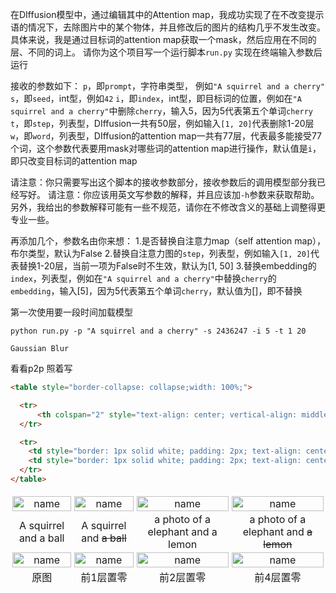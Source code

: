

在DIffusion模型中，通过编辑其中的Attention map，我成功实现了在不改变提示语的情况下，去除图片中的某个物体，并且修改后的图片的结构几乎不发生改变。
具体来说，我是通过目标词的attention map获取一个mask，然后应用在不同的层、不同的词上。
请你为这个项目写一个运行脚本`run.py`
实现在终端输入参数后运行

接收的参数如下：
`p`，即`prompt`，字符串类型， 例如`"A squirrel and a cherry"`
`s`，即`seed`，int型，例如`42`
`i`，即`index`，int型，即目标词的位置，例如在`"A squirrel and a cherry"`中删除`cherry`，输入5，因为5代表第五个单词`cherry`
`t`，即`step`，列表型，DIffusion一共有50层，例如输入`[1, 20]`代表删除1-20层
`w`，即`word`，列表型，DIffusion的attention map一共有77层，代表最多能接受77个词，这个参数代表要用mask对哪些词的attention map进行操作，默认值是`i`，即只改变目标词的attention map

请注意：你只需要写出这个脚本的接收参数部分，接收参数后的调用模型部分我已经写好。
请注意：你应该用英文写参数的解释，并且应该加`-h`参数来获取帮助。另外，我给出的参数解释可能有一些不规范，请你在不修改含义的基础上调整得更专业一些。


再添加几个，参数名由你来想：
1.是否替换自注意力map（self attention map），布尔类型，默认为False
2.替换自注意力图的`step`，列表型，例如输入`[1, 20]`代表替换1-20层，当前一项为False时不生效，默认为[1, 50]
3.替换embedding的`index`，列表型，例如在`"A squirrel and a cherry"`中替换`cherry`的`embedding`，输入[5]，因为5代表第五个单词`cherry`，默认值为[]，即不替换





第一次使用要一段时间加载模型



`python run.py -p "A squirrel and a cherry" -s 2436247 -i 5 -t 1 20`


`Gaussian Blur`


看看p2p 照着写


```html
<table style="border-collapse: collapse;width: 100%;">

  <tr>
      <th colspan="2" style="text-align: center; vertical-align: middle; padding: 2px; border: 1px solid white;">Sample text</th>
  </tr>

  <tr>
    <td style="border: 1px solid white; padding: 2px; text-align: center;"><img src="https://example.jpg" alt="name" style="width: 100%; height: auto;"></td>
    <td style="border: 1px solid white; padding: 2px; text-align: center;"><img src="https://example.jpg" alt="name" style="width: 100%; height: auto;"></td>
  </tr>
</table>
```


<table style="border-collapse: collapse;width: 100%;">

  <tr>
    <td style="border: 1px solid white; padding: 2px; text-align: center;"><img src="https://xiaolan-1317307543.cos.ap-guangzhou.myqcloud.com/2436249A%20squirrel%20and%20a%20ball.jpg" alt="name" style="width: 100%; height: auto;"></td>
    <td style="border: 1px solid white; padding: 2px; text-align: center;"><img src="https://xiaolan-1317307543.cos.ap-guangzhou.myqcloud.com/2436249A%20squirrel%20and%20a%20ball_edited.jpg" alt="name" style="width: 100%; height: auto;"></td>
    <td style="border: 1px solid white; padding: 2px; text-align: center;"><img src="https://xiaolan-1317307543.cos.ap-guangzhou.myqcloud.com/852_A%20elephant%20and%20a%20lemon.jpg" alt="name" style="width: 100%; height: auto;"></td>
    <td style="border: 1px solid white; padding: 2px; text-align: center;"><img src="https://xiaolan-1317307543.cos.ap-guangzhou.myqcloud.com/852_A%20elephant%20and%20a%20lemon_Edited.jpg" alt="name" style="width: 100%; height: auto;"></td>
  </tr>

  <tr>
  <td style="border: 1px solid white; padding: 0px; text-align: center;">A squirrel and a ball</td>
  <td style="border: 1px solid white; padding: 0px; text-align: center;">A squirrel and <del>a ball</del></td>
  <td style="border: 1px solid white; padding: 0px; text-align: center;">a photo of a elephant and a lemon</td>
  <td style="border: 1px solid white; padding: 0px; text-align: center;">a photo of a elephant and <del>a lemon<del></td>
  </tr>

  <tr>
    <td style="border: 1px solid white; padding: 2px; text-align: center;"><img src="https://xiaolan-1317307543.cos.ap-guangzhou.myqcloud.com/2436247A%20squirrel%20and%20a%20cherry.jpg" alt="name" style="width: 100%; height: auto;"></td>
    <td style="border: 1px solid white; padding: 2px; text-align: center;"><img src="https://xiaolan-1317307543.cos.ap-guangzhou.myqcloud.com/NoReplaceAttnEdit_1-1.jpg" alt="name" style="width: 100%; height: auto;"></td>
    <td style="border: 1px solid white; padding: 2px; text-align: center;"><img src="https://xiaolan-1317307543.cos.ap-guangzhou.myqcloud.com/NoReplaceAttnEdit_1-2.jpg" alt="name" style="width: 100%; height: auto;"></td>
    <td style="border: 1px solid white; padding: 2px; text-align: center;"><img src="https://xiaolan-1317307543.cos.ap-guangzhou.myqcloud.com/NoReplaceAttnEdit_1-4.jpg" alt="name" style="width: 100%; height: auto;"></td>
  </tr>

  <tr>
  <td style="border: 1px solid white; padding: 0px; text-align: center;">原图</td>
  <td style="border: 1px solid white; padding: 0px; text-align: center;">前1层置零</td>
  <td style="border: 1px solid white; padding: 0px; text-align: center;">前2层置零</td>
  <td style="border: 1px solid white; padding: 0px; text-align: center;">前4层置零</td>
  </tr>

</table>